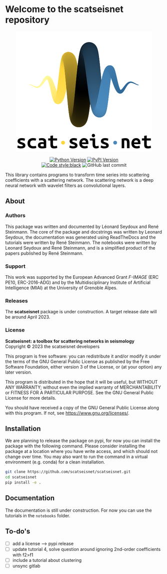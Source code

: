 # Welcome to the __scatseisnet__ repository

<div align=center>

![logo](docs/source/logo_scatseisnet.svg)

[![Python Version](https://img.shields.io/pypi/pyversions/covseisnet)](https://pypi.org/project/covseisnet/)
[![PyPI Version](https://img.shields.io/pypi/v/covseisnet.svg)](https://pypi.org/project/covseisnet/)\
[![Code style:black](https://img.shields.io/badge/code%20style-black-000000.svg)](https://github.com/psf/black)
![GitHub last commit](https://img.shields.io/github/last-commit/scatseisnet/scatseisnet)

</div>

This library contains programs to transform time series into scattering
coefficients with a scattering network. The scattering network is a deep
neural network with wavelet filters as convolutional layers.

## About

### Authors

This package was written and documented by Léonard Seydoux and René Steinmann.
The core of the package and docstrings was written by Leonard Seydoux, the
documentation was generated using ReadTheDocs and the tutorials were written
by René Steinmann. The notebooks were written by Leonard Seydoux and René
Steinmann, and is a simplified product of the papers published by René
Steinmann.

### Support

This work was supported by the European Advanced Grant _F-IMAGE_ (ERC PE10,
ERC-2016-ADG) and by the Multidisciplinary Institute of Artificial Intelligence
(MIAI) at the University of Grenoble Alpes.

### Releases

The __scatseisnet__ package is under construction. A target release date will be
around April 2023.

### License

__Scatseisnet: a toolbox for scattering networks in seismology__\
Copyright ©️ 2023 the scatseisnet developers

This program is free software: you can redistribute it and/or modify
it under the terms of the GNU General Public License as published by
the Free Software Foundation, either version 3 of the License, or
(at your option) any later version.

This program is distributed in the hope that it will be useful,
but WITHOUT ANY WARRANTY; without even the implied warranty of
MERCHANTABILITY or FITNESS FOR A PARTICULAR PURPOSE.  See the
GNU General Public License for more details.

You should have received a copy of the GNU General Public License
along with this program. If not, see <https://www.gnu.org/licenses/>.

## Installation

We are planning to release the package on pypi, for now you can install the
package with the following command. Please consider installing the package at a
location where you have write access, and which should not change over time.
You may also want to run the command in a virtual environment (e.g. conda) for a
clean installation.

```bash
git clone https://github.com/scatseisnet/scatseisnet.git 
cd scatseisnet
pip install -e .
```

## Documentation

The documentation is still under construction.
For now you can use the tutorials in the `notebooks` folder.

## To-do's

- [ ] add a license --> pypi release
- [ ] update tutorial 4, solve question around ignoring 2nd-order coefficients with f2>f1
- [ ] include a tutorial about clustering
- [ ] unsync gitlab

